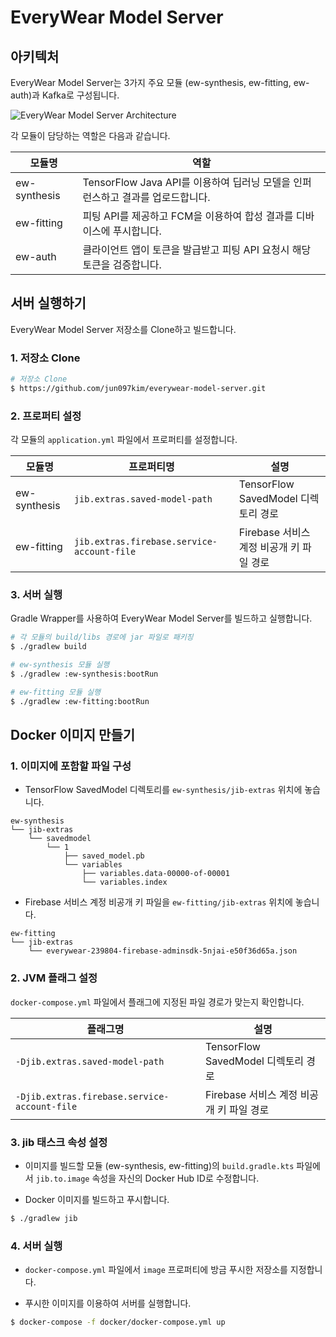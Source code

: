 # EveryWear Model Server

## 아키텍처

EveryWear Model Server는 3가지 주요 모듈 (ew-synthesis, ew-fitting, ew-auth)과 Kafka로 구성됩니다.

![EveryWear Model Server Architecture](https://user-images.githubusercontent.com/16279779/58362984-c2ef2900-7ed8-11e9-82ed-b744b993a444.png)

각 모듈이 담당하는 역할은 다음과 같습니다.

| 모듈명       | 역할                                                                           |
|--------------|--------------------------------------------------------------------------------|
| ew-synthesis | TensorFlow Java API를 이용하여 딥러닝 모델을 인퍼런스하고 결과를 업로드합니다. |
| ew-fitting   | 피팅 API를 제공하고 FCM을 이용하여 합성 결과를 디바이스에 푸시합니다.          |
| ew-auth      | 클라이언트 앱이 토큰을 발급받고 피팅 API 요청시 해당 토큰을 검증합니다.        |

## 서버 실행하기

EveryWear Model Server 저장소를 Clone하고 빌드합니다.

### 1. 저장소 Clone

```bash
# 저장소 Clone
$ https://github.com/jun097kim/everywear-model-server.git
```

### 2. 프로퍼티 설정

각 모듈의 `application.yml` 파일에서 프로퍼티를 설정합니다.

| 모듈명       | 프로퍼티명                                 | 설명                                     |
|--------------|--------------------------------------------|------------------------------------------|
| ew-synthesis | `jib.extras.saved-model-path`              | TensorFlow SavedModel 디렉토리 경로      |
| ew-fitting   | `jib.extras.firebase.service-account-file` | Firebase 서비스 계정 비공개 키 파일 경로 |

### 3. 서버 실행

Gradle Wrapper를 사용하여 EveryWear Model Server를 빌드하고 실행합니다.

```bash
# 각 모듈의 build/libs 경로에 jar 파일로 패키징
$ ./gradlew build

# ew-synthesis 모듈 실행
$ ./gradlew :ew-synthesis:bootRun

# ew-fitting 모듈 실행
$ ./gradlew :ew-fitting:bootRun
```

## Docker 이미지 만들기

### 1. 이미지에 포함할 파일 구성

- TensorFlow SavedModel 디렉토리를 `ew-synthesis/jib-extras` 위치에 놓습니다.

```
ew-synthesis
└── jib-extras
    └── savedmodel
        └── 1
            ├── saved_model.pb
            └── variables
                ├── variables.data-00000-of-00001
                └── variables.index
```

- Firebase 서비스 계정 비공개 키 파일을 `ew-fitting/jib-extras` 위치에 놓습니다.

```
ew-fitting
└── jib-extras
    └── everywear-239804-firebase-adminsdk-5njai-e50f36d65a.json
```

### 2. JVM 플래그 설정

`docker-compose.yml` 파일에서 플래그에 지정된 파일 경로가 맞는지 확인합니다.

| 플래그명                                   | 설명                                     |
|--------------------------------------------|------------------------------------------|
| `-Djib.extras.saved-model-path`              | TensorFlow SavedModel 디렉토리 경로      |
| `-Djib.extras.firebase.service-account-file` | Firebase 서비스 계정 비공개 키 파일 경로 |

### 3. jib 태스크 속성 설정

- 이미지를 빌드할 모듈 (ew-synthesis, ew-fitting)의 `build.gradle.kts` 파일에서 `jib.to.image` 속성을 자신의 Docker Hub ID로 수정합니다.

- Docker 이미지를 빌드하고 푸시합니다.

```bash
$ ./gradlew jib
```

### 4. 서버 실행

- `docker-compose.yml` 파일에서 `image` 프로퍼티에 방금 푸시한 저장소를 지정합니다.

- 푸시한 이미지를 이용하여 서버를 실행합니다.

```bash
$ docker-compose -f docker/docker-compose.yml up
```